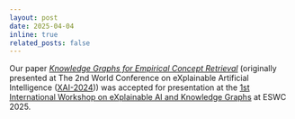 ```yaml
---
layout: post
date: 2025-04-04
inline: true
related_posts: false
---
```


Our paper [*Knowledge Graphs for Empirical Concept Retrieval*](https://arxiv.org/pdf/2404.07008) (originally presented at The 2nd World Conference on eXplainable Artificial Intelligence ([XAI-2024](https://xaiworldconference.com/2024/))) was accepted for presentation at the [1st International Workshop on eXplainable AI and Knowledge Graphs](https://xaikg2025.demacs.unical.it/home-page) at ESWC 2025.
